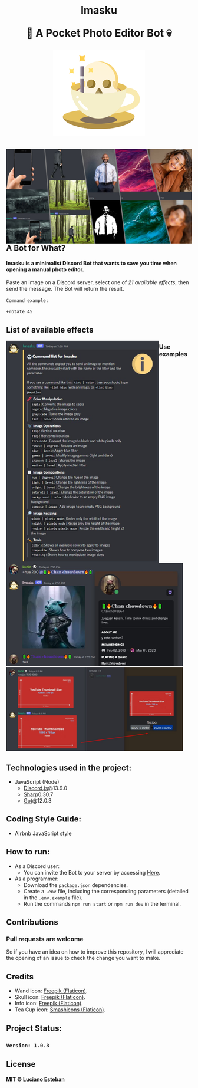 <h1 align="center">
 <p>Imasku</p>
 <p>🎩 A Pocket Photo Editor Bot 💀</p>
 <p align="center"><img src="public/src/imasku-logo.png" alt="Imasku logo" width="250"/></p>
</h1>

<img src="public/src/presentation.jpg" alt="Presentation image" width="650" align="left"/>

## A Bot for What?
#### Imasku is a minimalist Discord Bot that wants to save you time when opening a manual photo editor.
Paste an image on a Discord server, select one of *21 available effects*, then send the message.
The Bot will return the result.

`Command example:`
```
+rotate 45
```

## List of available effects
<img src="public/src/commandList.jpg" alt="effectsList" width="415" align="left"/>

### Use examples
<img src="public/src/hue-example.jpg" alt="Hue effect example" width="480"/>
<img src="public/src/resize-example.jpg" alt="Resize effect example" width="480"/>

## Technologies used in the project:
- JavaScript (Node)
    - [Discord.js](https://discord.js.org/#/)@13.9.0
    - [Sharp](https://sharp.pixelplumbing.com/)0.30.7
    - [Got](https://github.com/sindresorhus/got#readme)@12.0.3

## Coding Style Guide:
- Airbnb JavaScript style

## How to run:
- As a Discord user:
    - You can invite the Bot to your server by accessing [Here](https://discord.com/api/oauth2/authorize?client_id=949779718478106665&permissions=413390982208&scope=bot).
- As a programmer:
    - Download the `package.json` dependencies.
    - Create a `.env` file, including the corresponding parameters (detailed in the `.env.example` file).
    - Run the commands `npm run start` or `npm run dev` in the terminal.

## Contributions
<h3>Pull requests are welcome</h3>

So if you have an idea on how to improve this repository, I will appreciate
the opening of an issue to check the change you want to make.

## Credits
- Wand icon: [Freepik (Flaticon)](https://www.flaticon.com/free-icon/enhance_7078037?term=effect&page=1&position=79&page=1&position=79&related_id=7078037&origin=search).
- Skull icon: [Freepik (Flaticon)](https://www.flaticon.com/free-icon/skull_983061).
- Info icon: [Freepik (Flaticon)](https://www.flaticon.com/free-icon/info_390979?related_id=391181&origin=search).
- Tea Cup icon: [Smashicons (Flaticon)](https://www.flaticon.com/free-icon/tea-cup_1601057).

## Project Status:

### `Version: 1.0.3`

## License
#### MIT © [Luciano Esteban](https://github.com/LucioFex)
